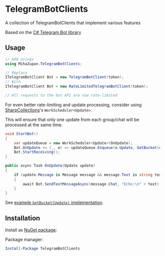 # TelegramBotClients
A collection of TelegramBotClients that implement various features

Based on the [C# Telegram.Bot library](https://github.com/TelegramBots/Telegram.Bot)

## Usage

```c#
// Add usings
using MihaZupan.TelegramBotClients;

// Replace
ITelegramBotClient Bot = new TelegramBotClient(token);
// With
ITelegramBotClient Bot = new RateLimitedTelegramBotClient(token);

// All requests to the bot API are now rate-limited
```

For even better rate-limiting and update processing, consider using [SharpCollections]'s `WorkScheduler<Update>`.

This will ensure that only one update from each group/chat will be processed at the same time.

```c#
void StartBot()
{
    var updateQueue = new WorkScheduler<Update>(OnUpdate);
    Bot.OnUpdate += (_, e) => updateQueue.Enqueue(e.Update, GetBucket(e.Update));
    Bot.StartReceiving();
}

public async Task OnUpdate(Update update)
{
    if (update.Message is Message message && message.Text is string text)
    {
        await Bot.SendTextMessageAsync(message.Chat, "Echo:\n" + text);
    }
}
```

See [example `GetBucket(Update)` implementation](https://gist.github.com/MihaZupan/fc55672e78091b2e5f21da311ff5c7d0).

## Installation

Install as [NuGet package](https://www.nuget.org/packages/TelegramBotClients/):

Package manager:

```powershell
Install-Package TelegramBotClients
```

[SharpCollections]: https://github.com/MihaZupan/SharpCollections